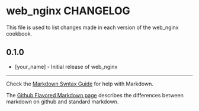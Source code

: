 # web_nginx CHANGELOG

This file is used to list changes made in each version of the web_nginx cookbook.

## 0.1.0
- [your_name] - Initial release of web_nginx

- - -
Check the [Markdown Syntax Guide](http://daringfireball.net/projects/markdown/syntax) for help with Markdown.

The [Github Flavored Markdown page](http://github.github.com/github-flavored-markdown/) describes the differences between markdown on github and standard markdown.
